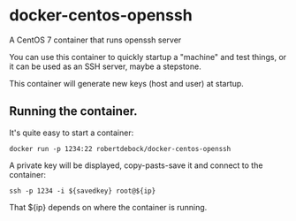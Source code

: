 # docker-centos-openssh
A CentOS 7 container that runs openssh server

You can use this container to quickly startup a "machine" and test things, or it can be used as an SSH server, maybe a stepstone.

This container will generate new keys (host and user) at startup.

## Running the container.
It's quite easy to start a container:

    docker run -p 1234:22 robertdebock/docker-centos-openssh

A private key will be displayed, copy-pasts-save it and connect to the container:

    ssh -p 1234 -i ${savedkey} root@${ip}

That ${ip} depends on where the container is running.
